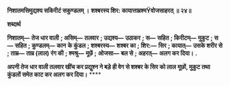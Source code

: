 **निशातमसिमुद्यश्य सकिरीटं सकुण्डलम् ।** **शश्बरस्य शिर: कायात्ताम्रश्मŸवोजसाहरत् ॥ २४॥** 

**शब्दार्थ** 

**निशातम्—** **तेज धार वाली** **; असिम्—** **तलवार** **; उद्यश्य—** **उठाकर** **; स—** **सहित** **; किरीटम्—** **मुकुट** **; स—** **सहित** **; कुण्डलम्—** **कान** **के कुंडल** **; शश्बरस्य—** **शश्बर का** **; शिर:—** **सिर** **; कायात्—** **उसके शरीर से** **; ताम्र—** **ताम्र (लाल) रंग की** **; श्मश्रु—** **मूछें** **;** **ओजसा—** **बल से** **; अहरत्—** **अलग कर दिया।** **.** 

**अपनी तेज धार वाली तलवार खींच कर प्रद्युश्न ने बड़े ही वेग से शश्बर के सिर को लाल** **मूछों, मुकुट तथा कुंडलों समेत काट कर अलग कर दिया।** **** 